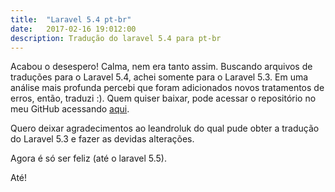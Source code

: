 ```yaml
---
title:  "Laravel 5.4 pt-br"
date:   2017-02-16 19:012:00
description: Tradução do laravel 5.4 para pt-br
---
```


Acabou o desespero! Calma, nem era tanto assim. Buscando arquivos de traduções para o Laravel 5.4, achei somente para o Laravel 5.3. Em uma análise mais profunda percebi que foram adicionados novos tratamentos de erros, então, traduzi :). Quem quiser baixar, pode acessar o repositório no meu GitHub acessando [aqui](https://github.com/Leomhl/laravel-5.4-pt-br-localization).

Quero deixar agradecimentos ao leandroluk do qual pude obter a tradução do Laravel 5.3 e fazer as devidas alterações.


Agora é só ser feliz (até o laravel 5.5).


Até!